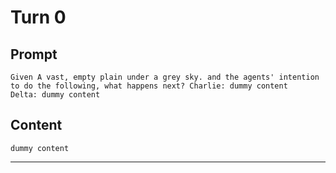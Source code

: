 # Turn 0

## Prompt

```
Given A vast, empty plain under a grey sky. and the agents' intention to do the following, what happens next? Charlie: dummy content
Delta: dummy content
```

## Content

```
dummy content
```
---